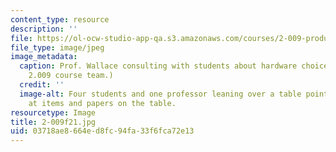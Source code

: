 ```yaml
---
content_type: resource
description: ''
file: https://ol-ocw-studio-app-qa.s3.amazonaws.com/courses/2-009-product-engineering-process-fall-2021/03718ae8664ed8fc94fa33f6fca72e13_2-009f21.jpg
file_type: image/jpeg
image_metadata:
  caption: Prof. Wallace consulting with students about hardware choices. (Image courtesy
    2.009 course team.)
  credit: ''
  image-alt: Four students and one professor leaning over a table pointing and looking
    at items and papers on the table.
resourcetype: Image
title: 2-009f21.jpg
uid: 03718ae8-664e-d8fc-94fa-33f6fca72e13
---
```


